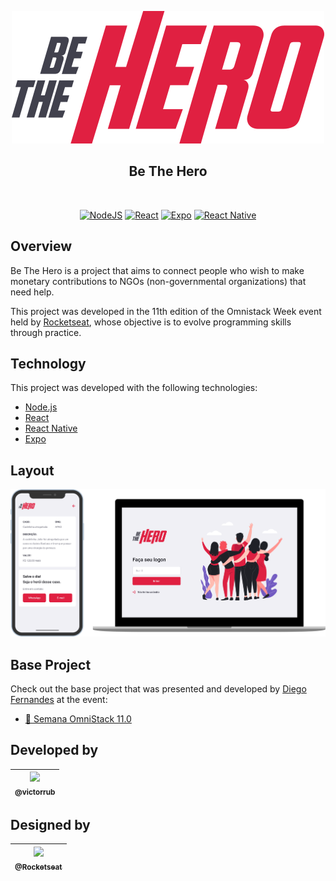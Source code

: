 <p align="center">
  <img src="./.github/be-the-hero_logo.svg" alt="Be The Hero - Logo" />
</p>

<h2 align="center">
  Be The Hero
</h2>

<br>

<div align="center">

[![NodeJS](https://img.shields.io/badge/Node.js-12.18.1-%237159c1)](https://nodejs.org/en/)<space><space>
[![React](https://img.shields.io/badge/React-16.13.1-%237159c1)](https://reactjs.org/)<space><space>
[![Expo](https://img.shields.io/badge/Expo-36.0.0-%237159c1)](https://expo.io/)<space><space>
[![React Native](https://img.shields.io/badge/React%20Native-expo%2Freact--native%2Fsdk--36.0.0-%237159c1)](https://github.com/expo/react-native/)<space><space>

</div>

## Overview

Be The Hero is a project that aims to connect people who wish to make monetary contributions to NGOs (non-governmental organizations) that need help.

This project was developed in the 11th edition of the Omnistack Week event held by [Rocketseat](https://rocketseat.com.br/), whose objective is to evolve programming skills through practice.

## Technology

This project was developed with the following technologies:

- [Node.js](https://nodejs.org/en/)
- [React](https://reactjs.org)
- [React Native](https://facebook.github.io/react-native/)
- [Expo](https://expo.io/)

## Layout

![](./.github/be-the-hero_layout.png)

## Base Project

Check out the base project that was presented and developed by [Diego Fernandes](https://github.com/diego3g) at the event:

- [🚀 Semana OmniStack 11.0](https://github.com/Rocketseat/semana-omnistack-11)

## Developed by

| [<img src="https://avatars2.githubusercontent.com/u/14812750?v=4&s=115"><br><sub>@victorrub</sub>](https://github.com/victorrub) |
| :------------------------------------------------------------------------------------------------------------------------------: |


## Designed by

| [<img src="https://avatars0.githubusercontent.com/u/28929274?v=4&s=115"><br><sub>@Rocketseat</sub>](https://github.com/Rocketseat) |
| :--------------------------------------------------------------------------------------------------------------------------------: |

